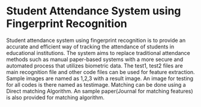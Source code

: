 # Student Attendance System using Fingerprint Recognition 
Student attendance system using fingerprint recognition is to 
provide an accurate and efficient way of tracking the attendance of students in 
educational institutions. The system aims to replace traditional attendance 
methods such as manual paper-based systems with a more secure and automated 
process that utilizes biometric data.
The test1, test2 files are main recognition file and other code files can be used for feature extraction.
Sample images are named as 1,2,3 with a result image.
An image for testing for all codes is there named as testimage.
Matching can be done using a Direct matching Algorithm.
An sample paper(Journal for matching features) is also provided for matching algorithm.
